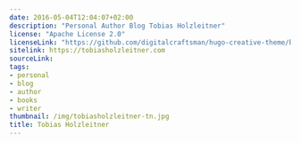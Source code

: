 ```yaml
---
date: 2016-05-04T12:04:07+02:00
description: "Personal Author Blog Tobias Holzleitner"
license: "Apache License 2.0"
licenseLink: "https://github.com/digitalcraftsman/hugo-creative-theme/blob/master/LICENSE"
sitelink: https://tobiasholzleitner.com
sourceLink:
tags:
- personal
- blog
- author
- books
- writer
thumbnail: /img/tobiasholzleitner-tn.jpg
title: Tobias Holzleitner
---
```


